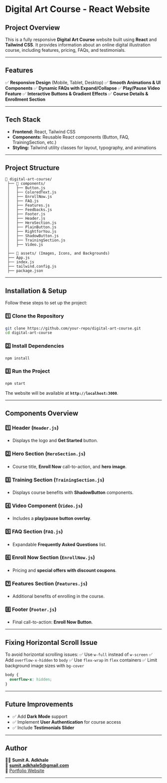 
# Digital Art Course - React Website

## Project Overview
This is a fully responsive **Digital Art Course** website built using **React** and **Tailwind CSS**. It provides information about an online digital illustration course, including features, pricing, FAQs, and testimonials.

---

## Features
✅ **Responsive Design** (Mobile, Tablet, Desktop)
✅ **Smooth Animations & UI Components**
✅ **Dynamic FAQs with Expand/Collapse**
✅ **Play/Pause Video Feature**
✅ **Interactive Buttons & Gradient Effects**
✅ **Course Details & Enrollment Section**

---

## Tech Stack
- **Frontend:** React, Tailwind CSS
- **Components:** Reusable React components (Button, FAQ, TrainingSection, etc.)
- **Styling:** Tailwind utility classes for layout, typography, and animations

---

## Project Structure
```
📂 digital-art-course/
 ├── 📂 components/
 │   ├── Button.js
 │   ├── ColoredText.js
 │   ├── EnrollNow.js
 │   ├── FAQ.js
 │   ├── Features.js
 │   ├── Feedbacks.js
 │   ├── Footer.js
 │   ├── Header.js
 │   ├── HeroSection.js
 │   ├── PlainButton.js
 │   ├── RightforYou.js
 │   ├── ShadowButton.js
 │   ├── TrainingSection.js
 │   ├── Video.js
 │
 ├── 📂 assets/ (Images, Icons, and Backgrounds)
 ├── App.js
 ├── index.js
 ├── tailwind.config.js
 ├── package.json
```

---

## Installation & Setup
Follow these steps to set up the project:

### 1️⃣ Clone the Repository
```bash
git clone https://github.com/your-repo/digital-art-course.git
cd digital-art-course
```

### 2️⃣ Install Dependencies
```bash
npm install
```

### 3️⃣ Run the Project
```bash
npm start
```

The website will be available at **`http://localhost:3000`**.

---

## Components Overview

### 1️⃣ **Header** (`Header.js`)
- Displays the logo and **Get Started** button.

### 2️⃣ **Hero Section** (`HeroSection.js`)
- Course title, **Enroll Now** call-to-action, and **hero image**.

### 3️⃣ **Training Section** (`TrainingSection.js`)
- Displays course benefits with **ShadowButton** components.

### 4️⃣ **Video Component** (`Video.js`)
- Includes a **play/pause button overlay**.

### 5️⃣ **FAQ Section** (`FAQ.js`)
- Expandable **Frequently Asked Questions** list.

### 6️⃣ **Enroll Now Section** (`EnrollNow.js`)
- Pricing and **special offers with discount coupons**.

### 7️⃣ **Features Section** (`Features.js`)
- Additional benefits of enrolling in the course.

### 8️⃣ **Footer** (`Footer.js`)
- Final call-to-action: **Enroll Now Button**.

---

## Fixing Horizontal Scroll Issue
To avoid horizontal scrolling issues:
✅ Use `w-full` instead of `w-screen`
✅ Add `overflow-x-hidden` to `body`
✅ Use `flex-wrap` in `flex` containers
✅ Limit background image sizes with `bg-cover`

```css
body {
  overflow-x: hidden;
}
```

---

## Future Improvements
- ✅ Add **Dark Mode** support
- ✅ Implement **User Authentication** for course access
- ✅ Include **Testimonials Slider**

---

## Author
👨‍💻 **Sumit A. Adkhale**  
📧 **sumit.adkhale5@gmail.com**  
🔗 [Portfolio Website](https://sumit-adkhale.netlify.app)

---

